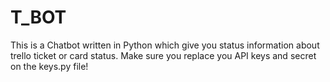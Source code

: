 # T_BOT
This is a Chatbot written in Python which give you status information about trello ticket or card status. Make sure you replace you API keys and secret on the keys.py file! 
